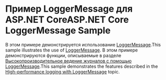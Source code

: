 # <a name="aspnet-core-loggermessage-sample"></a><span data-ttu-id="a94a7-101">Пример LoggerMessage для ASP.NET Core</span><span class="sxs-lookup"><span data-stu-id="a94a7-101">ASP.NET Core LoggerMessage Sample</span></span>

<span data-ttu-id="a94a7-102">В этом примере демонстрируется использование [LoggerMessage](https://docs.microsoft.com/dotnet/api/microsoft.extensions.logging.loggermessage).</span><span class="sxs-lookup"><span data-stu-id="a94a7-102">This sample illustrates the use of [LoggerMessage](https://docs.microsoft.com/dotnet/api/microsoft.extensions.logging.loggermessage).</span></span> <span data-ttu-id="a94a7-103">В этом примере демонстрируются функции, описываемые в разделе [Высокопроизводительное ведение журналов с помощью LoggerMessage](https://docs.microsoft.com/aspnet/core/fundamentals/logging/loggermessage).</span><span class="sxs-lookup"><span data-stu-id="a94a7-103">This sample demonstrates the features described in the [High-performance logging with LoggerMessage](https://docs.microsoft.com/aspnet/core/fundamentals/logging/loggermessage) topic.</span></span>
